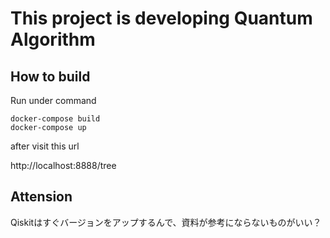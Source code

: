 # This project is developing Quantum Algorithm

## How to build


Run under command

```
docker-compose build
docker-compose up
```

after visit this url

http://localhost:8888/tree


## Attension

Qiskitはすぐバージョンをアップするんで、資料が参考にならないものがいい？
